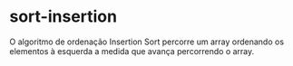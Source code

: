 # sort-insertion
O algoritmo de ordenação Insertion Sort percorre um array ordenando os elementos à esquerda a medida que avança percorrendo o array.
